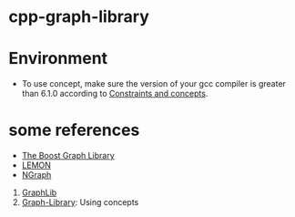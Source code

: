 # cpp-graph-library

# Environment
* To use concept, make sure the version of your gcc compiler is greater than 6.1.0 according to [Constraints and concepts](http://en.cppreference.com/w/cpp/language/constraints).

# some references


* [The Boost Graph Library](http://www.boost.org/doc/libs/1_66_0/libs/graph/doc/index.html)
* [LEMON](http://lemon.cs.elte.hu/trac/lemon)
* [NGraph](https://math.nist.gov/~RPozo/ngraph/ngraph_index.html)

1. [GraphLib](https://github.com/AyoubOuarrak/Graph)
2. [Graph-Library](https://github.com/andyg7/Graph-Library): Using concepts
